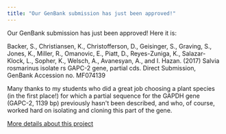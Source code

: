 ```yaml
---
title: "Our GenBank submission has just been approved!"
---
```


Our GenBank submission has just been approved! Here it is:<!--more-->

Backer, S., Christiansen, K., Christofferson, D., Geisinger, S., Graving, S., Jones, K., Miller, R.,
Omanovic, E., Piatt, D., Reyes-Zuniga, K., Salazar-Klock, L., Sopher, K., Welsch, A., Avanesyan, A.,
and I. Hazan. (2017) Salvia rosmarinus isolate rs GAPC-2 gene, partial cds. Direct Submission,
GenBank Accession no. MF074139

Many thanks to my students who did a great job choosing a plant species (in the first place!) for
which a partial sequence for the GAPDH gene (GAPC-2, 1139 bp) previously hasn't been described, and
who, of course, worked hard on isolating and cloning this part of the gene. 

<a href="{{ site.baseurl }}{% link pages/courses/molecular-biology.md %}">More details about this project</a>
